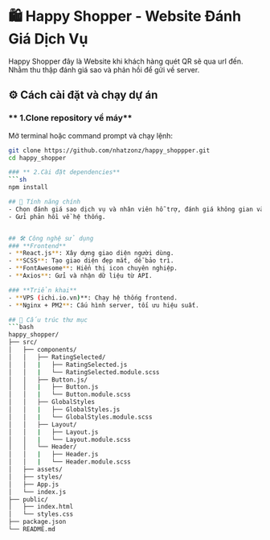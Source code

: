 # 🛍️ Happy Shopper - Website Đánh Giá Dịch Vụ

Happy Shopper đây là Website khi khách hàng quét QR sẽ qua url đến. Nhằm thu thập đánh giá sao và phản hồi để gửi về server.

## ⚙️ Cách cài đặt và chạy dự án

### ** 1.Clone repository về máy**
Mở terminal hoặc command prompt và chạy lệnh:  
```sh
git clone https://github.com/nhatzonz/happy_shoppper.git
cd happy_shopper

### ** 2.Cài đặt dependencies**
```sh
npm install

## 🚀 Tính năng chính
- Chọn đánh giá sao dịch vụ và nhân viên hỗ trợ, đánh giá không gian và nêu góp ý.
- Gửi phản hồi về hệ thống.


## 🛠 Công nghệ sử dụng
### **Frontend**  
- **React.js**: Xây dựng giao diện người dùng.  
- **SCSS**: Tạo giao diện đẹp mắt, dễ bảo trì.  
- **FontAwesome**: Hiển thị icon chuyên nghiệp.  
- **Axios**: Gửi và nhận dữ liệu từ API.  

### **Triển khai**  
- **VPS (ichi.io.vn)**: Chạy hệ thống frontend.  
- **Nginx + PM2**: Cấu hình server, tối ưu hiệu suất.  

## 📂 Cấu trúc thư mục
```bash
happy_shopper/
├── src/
│   ├── components/
│   │   ├── RatingSelected/
│   │   |   ├── RatingSelected.js
│   │   |   └── RatingSelected.module.scss
│   │   ├── Button.js/
│   │   |   ├── Button.js
│   │   |   └── Button.module.scss
│   │   ├── GlobalStyles
│   │   |   ├── GlobalStyles.js
│   │   |   └── GlobalStyles.module.scss
│   │   ├── Layout/
│   │   |   ├── Layout.js
│   │   |   └── Layout.module.scss         
│   │   └── Header/
│   │   |   ├── Header.js
│   │   |   └── Header.module.scss          
│   ├── assets/                
│   ├── styles/                
│   ├── App.js                 
│   └── index.js               
├── public/
│   ├── index.html             
│   └── styles.css             
├── package.json               
└── README.md                 
